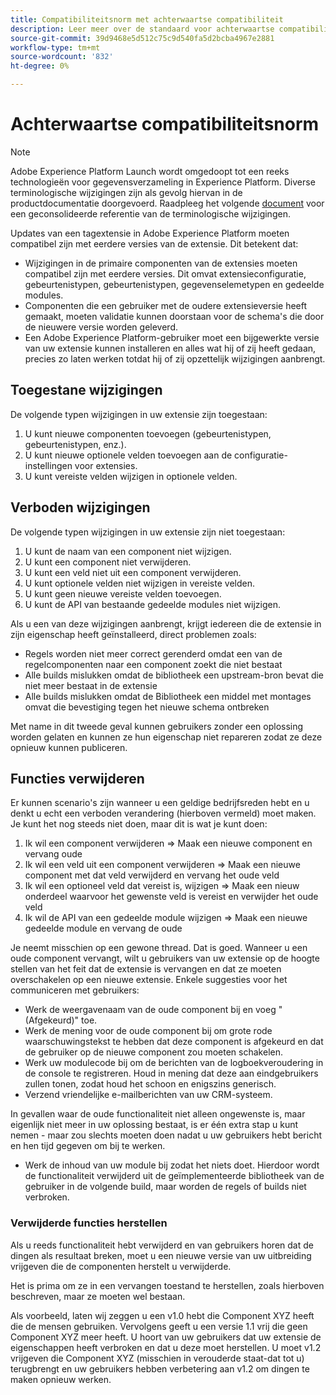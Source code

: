 ```yaml
---
title: Compatibiliteitsnorm met achterwaartse compatibiliteit
description: Leer meer over de standaard voor achterwaartse compatibiliteit in Adobe Experience Platform die ervoor zorgt dat bijgewerkte versies van tagextensies compatibel zijn met eerdere versies.
source-git-commit: 39d9468e5d512c75c9d540fa5d2bcba4967e2881
workflow-type: tm+mt
source-wordcount: '832'
ht-degree: 0%

---
```


# Achterwaartse compatibiliteitsnorm

>[!NOTE]
>
>Adobe Experience Platform Launch wordt omgedoopt tot een reeks technologieën voor gegevensverzameling in Experience Platform. Diverse terminologische wijzigingen zijn als gevolg hiervan in de productdocumentatie doorgevoerd. Raadpleeg het volgende [document](../term-updates.md) voor een geconsolideerde referentie van de terminologische wijzigingen.

Updates van een tagextensie in Adobe Experience Platform moeten compatibel zijn met eerdere versies van de extensie. Dit betekent dat:

* Wijzigingen in de primaire componenten van de extensies moeten compatibel zijn met eerdere versies.  Dit omvat extensieconfiguratie, gebeurtenistypen, gebeurtenistypen, gegevenselemetypen en gedeelde modules.
* Componenten die een gebruiker met de oudere extensieversie heeft gemaakt, moeten validatie kunnen doorstaan voor de schema&#39;s die door de nieuwere versie worden geleverd.
* Een Adobe Experience Platform-gebruiker moet een bijgewerkte versie van uw extensie kunnen installeren en alles wat hij of zij heeft gedaan, precies zo laten werken totdat hij of zij opzettelijk wijzigingen aanbrengt.

## Toegestane wijzigingen

De volgende typen wijzigingen in uw extensie zijn toegestaan:

1. U kunt nieuwe componenten toevoegen (gebeurtenistypen, gebeurtenistypen, enz.).
1. U kunt nieuwe optionele velden toevoegen aan de configuratie-instellingen voor extensies.
1. U kunt vereiste velden wijzigen in optionele velden.

## Verboden wijzigingen

De volgende typen wijzigingen in uw extensie zijn niet toegestaan:

1. U kunt de naam van een component niet wijzigen.
1. U kunt een component niet verwijderen.
1. U kunt een veld niet uit een component verwijderen.
1. U kunt optionele velden niet wijzigen in vereiste velden.
1. U kunt geen nieuwe vereiste velden toevoegen.
1. U kunt de API van bestaande gedeelde modules niet wijzigen.

Als u een van deze wijzigingen aanbrengt, krijgt iedereen die de extensie in zijn eigenschap heeft geïnstalleerd, direct problemen zoals:

* Regels worden niet meer correct gerenderd omdat een van de regelcomponenten naar een component zoekt die niet bestaat
* Alle builds mislukken omdat de bibliotheek een upstream-bron bevat die niet meer bestaat in de extensie
* Alle builds mislukken omdat de Bibliotheek een middel met montages omvat die bevestiging tegen het nieuwe schema ontbreken

Met name in dit tweede geval kunnen gebruikers zonder een oplossing worden gelaten en kunnen ze hun eigenschap niet repareren zodat ze deze opnieuw kunnen publiceren.

## Functies verwijderen

Er kunnen scenario&#39;s zijn wanneer u een geldige bedrijfsreden hebt en u denkt u echt een verboden verandering (hierboven vermeld) moet maken.  Je kunt het nog steeds niet doen, maar dit is wat je kunt doen:

1. Ik wil een component verwijderen => Maak een nieuwe component en vervang oude
1. Ik wil een veld uit een component verwijderen => Maak een nieuwe component met dat veld verwijderd en vervang het oude veld
1. Ik wil een optioneel veld dat vereist is, wijzigen => Maak een nieuw onderdeel waarvoor het gewenste veld is vereist en verwijder het oude veld
1. Ik wil de API van een gedeelde module wijzigen => Maak een nieuwe gedeelde module en vervang de oude

Je neemt misschien op een gewone thread.  Dat is goed.  Wanneer u een oude component vervangt, wilt u gebruikers van uw extensie op de hoogte stellen van het feit dat de extensie is vervangen en dat ze moeten overschakelen op een nieuwe extensie.  Enkele suggesties voor het communiceren met gebruikers:

* Werk de weergavenaam van de oude component bij en voeg &quot;(Afgekeurd)&quot; toe.
* Werk de mening voor de oude component bij om grote rode waarschuwingstekst te hebben dat deze component is afgekeurd en dat de gebruiker op de nieuwe component zou moeten schakelen.
* Werk uw modulecode bij om de berichten van de logboekveroudering in de console te registreren.  Houd in mening dat deze aan eindgebruikers zullen tonen, zodat houd het schoon en enigszins generisch.
* Verzend vriendelijke e-mailberichten van uw CRM-systeem.

In gevallen waar de oude functionaliteit niet alleen ongewenste is, maar eigenlijk niet meer in uw oplossing bestaat, is er één extra stap u kunt nemen - maar zou slechts moeten doen nadat u uw gebruikers hebt bericht en hen tijd gegeven om bij te werken.

* Werk de inhoud van uw module bij zodat het niets doet.  Hierdoor wordt de functionaliteit verwijderd uit de geïmplementeerde bibliotheek van de gebruiker in de volgende build, maar worden de regels of builds niet verbroken.

### Verwijderde functies herstellen

Als u reeds functionaliteit hebt verwijderd en van gebruikers horen dat de dingen als resultaat breken, moet u een nieuwe versie van uw uitbreiding vrijgeven die de componenten herstelt u verwijderde.

Het is prima om ze in een vervangen toestand te herstellen, zoals hierboven beschreven, maar ze moeten wel bestaan.

Als voorbeeld, laten wij zeggen u een v1.0 hebt die Component XYZ heeft die de mensen gebruiken.  Vervolgens geeft u een versie 1.1 vrij die geen Component XYZ meer heeft.  U hoort van uw gebruikers dat uw extensie de eigenschappen heeft verbroken en dat u deze moet herstellen.  U moet v1.2 vrijgeven die Component XYZ (misschien in verouderde staat-dat tot u) terugbrengt en uw gebruikers hebben verbetering aan v1.2 om dingen te maken opnieuw werken.
